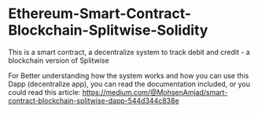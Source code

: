 # Ethereum-Smart-Contract-Blockchain-Splitwise-Solidity
This is a smart contract, a decentralize system to track debit and credit - a blockchain version of Splitwise


For Better understanding how the system works and how you can use this Dapp (decentralize app), you can read the documentation included, 
or you could read this article: https://medium.com/@MohsenAmjad/smart-contract-blockchain-splitwise-dapp-544d344c838e
